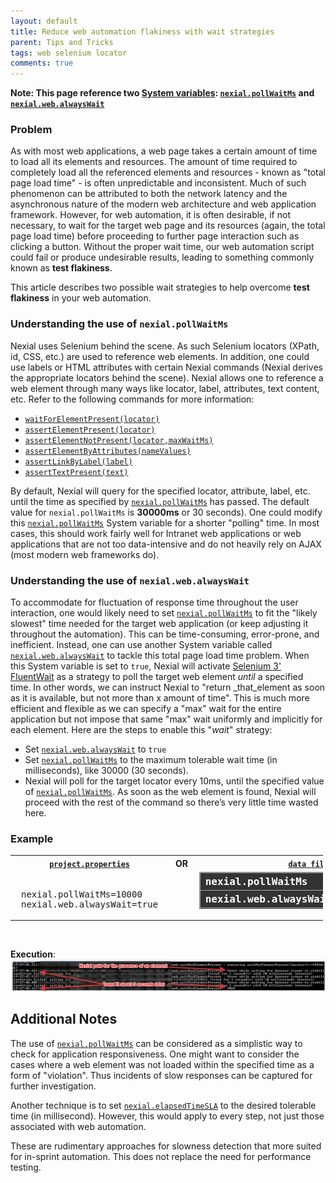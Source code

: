 ```yaml
---
layout: default
title: Reduce web automation flakiness with wait strategies
parent: Tips and Tricks
tags: web selenium locator
comments: true
---
```


<style>
table.data {
	width: 500px;
	border: none;
}

table.data th, table.data td {
	border: none;
	background-color: transparent;
}

table.data pre {
	margin-bottom: 0;
	padding: 10px;
}

.data-variable {
	width:350px;
	margin-top:0;
}

.data-variable th, .data-variable td {
	border: 1px #aaa solid !important;
}

.data-variable th {
	background-color: #333 !important;
	color: #fff;
	font-family: monospace;
	font-size: 12pt;
	text-align: left;
	vertical-align: middle;
	width: 200px;
	padding-left: 8px;
}

image {
	box-shadow: none;
}
</style>


**Note: This page reference two [System variables](../systemvars/index): 
[`nexial.pollWaitMs`](../systemvars/index#nexial.pollWaitMs) and 
[`nexial.web.alwaysWait`](../systemvars/index#nexial.web.alwaysWait)**

### Problem

As with most web applications, a web page takes a certain amount of time to load all its elements and resources. The 
amount of time required to completely load all the referenced elements and resources - known as "total page load time" -
is often unpredictable and inconsistent. Much of such phenomenon can be attributed to both the network latency and the 
asynchronous nature of the modern web architecture and web application framework. However, for web automation, it is 
often desirable, if not necessary, to wait for the target web page and its resources (again, the total page load time) 
before proceeding to further page interaction such as clicking a button. Without the proper wait time, our web 
automation script could fail or produce undesirable results, leading to something commonly known as **test flakiness**.

This article describes two possible wait strategies to help overcome **test flakiness** in your web automation.


### Understanding the use of `nexial.pollWaitMs`

Nexial uses Selenium behind the scene. As such Selenium locators (XPath, id, CSS, etc.) are used to reference web
elements. In addition, one could use labels or HTML attributes with certain Nexial commands (Nexial derives the 
appropriate locators behind the scene). Nexial allows one to reference a web element through many ways like 
locator, label, attributes, text content, etc. Refer to the following commands for more information:
- [`waitForElementPresent(locator)`](../commands/web/waitForElementPresent(locator))
- [`assertElementPresent(locator)`](../commands/web/assertElementPresent(locator))
- [`assertElementNotPresent(locator,maxWaitMs)`](../commands/web/assertElementNotPresent(locator,maxWaitMs))
- [`assertElementByAttributes(nameValues)`](../commands/web/assertElementByAttributes(nameValues))
- [`assertLinkByLabel(label)`](../commands/web/assertLinkByLabel(label))
- [`assertTextPresent(text)`](../commands/web/assertTextPresent(text))

By default, Nexial will query for the specified locator, attribute, label, etc. until the time as specified by 
[`nexial.pollWaitMs`](../systemvars/index#nexial.pollWaitMs) has passed. The default value for `nexial.pollWaitMs` 
is **30000ms** or 30 seconds). One could modify this [`nexial.pollWaitMs`](../systemvars/index#nexial.pollWaitMs) System 
variable for a shorter "polling" time. In most cases, this should work fairly well for Intranet web applications or 
web applications that are not too data-intensive and do not heavily rely on AJAX (most modern web frameworks do).


### Understanding the use of `nexial.web.alwaysWait`

To accommodate for fluctuation of response time throughout the user interaction, one would likely need to set 
[`nexial.pollWaitMs`](../systemvars/index#nexial.pollWaitMs) to fit the "likely slowest" time needed for the target web 
application (or keep adjusting it throughout the automation). This can be time-consuming, error-prone, and inefficient. 
Instead, one can use another System variable called [`nexial.web.alwaysWait`](../systemvars/index#nexial.web.alwaysWait) 
to tackle this total page load time problem. When this System variable is set to `true`, Nexial will activate 
<a href="https://seleniumhq.github.io/selenium/docs/api/java/org/openqa/selenium/support/ui/FluentWait.html" class="external-link" target="_nexial_link">Selenium 3' FluentWait</a>
as a strategy to poll the target web element _until_ a specified time. In other words, we can instruct Nexial to 
"return _that_element as soon as it is available, but not more than x amount of time". This is much more efficient and 
flexible as we can specify a "max" wait for the entire application but not impose that same "max" wait uniformly and 
implicitly for each element. Here are the steps to enable this "*wait*" strategy:
- Set [`nexial.web.alwaysWait`](../systemvars/index#nexial.web.alwaysWait) to `true`
- Set [`nexial.pollWaitMs`](../systemvars/index#nexial.pollWaitMs) to the maximum tolerable wait time (in milliseconds), 
  like 30000 (30 seconds).
- Nexial will poll for the target locator every 10ms, until the specified value of 
  [`nexial.pollWaitMs`](../systemvars/index#nexial.pollWaitMs). As soon as the web element is found, Nexial will 
  proceed with the rest of the command so there’s very little time wasted here.


### Example
<table class="data">
<tr>
<th><a href="../userguide/UnderstandingProjectStructure.html#artifactprojectproperties"><code>project.properties</code></a></th>
<th>&nbsp;OR&nbsp;</th>
<th><a href="../userguide/UnderstandingProjectStructure.html#artifactdata"><code>data file</code></a></th>
</tr>
<tr>
<td>
<pre>
nexial.pollWaitMs=10000
nexial.web.alwaysWait=true
</pre>
</td>
<td>&nbsp;</td>
<td>
<table border="1" cellpadding="5" class="data-variable">
<tr><th class="data-variable">nexial.pollWaitMs</th><td>10000</td></tr>
<tr><th class="data-variable">nexial.web.alwaysWait</th><td>true</td></tr>
</table>
</td>
</tr>
</table>
<br/>

**Execution**:<br/>
![](image/NexialWebAlwaysWaitOutput.png)


## Additional Notes 
The use of [`nexial.pollWaitMs`](../systemvars/index#nexial.pollWaitMs) can be considered as a simplistic way to check 
for application responsiveness. One might want to consider the cases where a web element was not loaded within the 
specified time as a form of "violation". Thus incidents of slow responses can be captured for further investigation.

Another technique is to set [`nexial.elapsedTimeSLA`](../systemvars/index#nexial.elapsedTimeSLA) to the desired 
tolerable time (in millisecond). However, this would apply to every step, not just those associated with web automation.

These are rudimentary approaches for slowness detection that more suited for in-sprint automation. This does not replace 
the need for performance testing.
